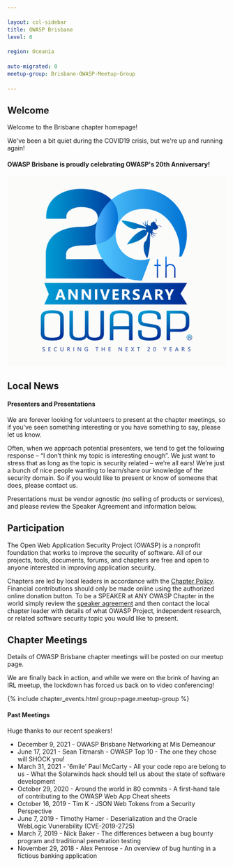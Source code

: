 ```yaml
---

layout: col-sidebar
title: OWASP Brisbane
level: 0

region: Oceania

auto-migrated: 0
meetup-group: Brisbane-OWASP-Meetup-Group

---
```

## Welcome

Welcome to the Brisbane chapter homepage!

We've been a bit quiet during the COVID19 crisis, but we're up and running again!

#### OWASP Brisbane is proudly celebrating OWASP's 20th Anniversary!
[![OWASP 20th Anniversary Image](assets/images/OWASP%2020th%20Anniversary.jpeg)](https://20thanniversary.owasp.org/)

## Local News

#### Presenters and Presentations

We are forever looking for volunteers to present at the chapter meetings, so if you've seen something interesting or you have something to say, please let us know.

Often, when we approach potential presenters, we tend to get the following response – “I don’t think my topic is interesting enough”. We just want to stress that as long as the topic is security related – we’re all ears\! We’re just a bunch of nice people wanting to learn/share our knowledge of the security domain. So if you would like to present or know of someone that does, please contact us.

Presentations must be vendor agnostic (no selling of products or services), and please review the Speaker Agreement and information below.

## Participation
The Open Web Application Security Project (OWASP) is a nonprofit foundation that works to improve the security of software. All of our projects, tools, documents, forums, and chapters are free and open to anyone interested in improving application security. 

Chapters are led by local leaders in accordance with the [Chapter Policy](https://owasp.org/www-policy/). Financial contributions should only be made online using the authorized online donation button. To be a SPEAKER at ANY OWASP Chapter in the world simply review the [speaker agreement](https://owasp.org/www-policy/) and then contact the local chapter leader with details of what OWASP Project, independent research, or related software security topic you would like to present.

## Chapter Meetings
Details of OWASP Brisbane chapter meetings will be posted on our meetup page. 

We are finally back in action, and while we were on the brink of having an IRL meetup, the lockdown has forced us back on to video conferencing!


{% include chapter_events.html group=page.meetup-group %} 



#### Past Meetings

Huge thanks to our recent speakers!
- December 9, 2021 - OWASP Brisbane Networking at Mis Demeanour
- June 17, 2021 - Sean Titmarsh - OWASP Top 10 - The one they chose will SHOCK you!
- March 31, 2021 - '6mile' Paul McCarty - All your code repo are belong to us - What the Solarwinds hack should tell us about the state of software development
- October 29, 2020 - Around the world in 80 commits - A first-hand tale of contributing to the OWASP Web App Cheat sheets
- October 16, 2019 - Tim K - JSON Web Tokens from a Security Perspective
- June 7, 2019 - Timothy Hamer - Deserialization and the Oracle WebLogic Vunerability (CVE-2019-2725)
- March 7, 2019 - Nick Baker - The differences between a bug bounty program and traditional penetration testing
- November 29, 2018 - Alex Penrose - An overview of bug hunting in a fictious banking application
